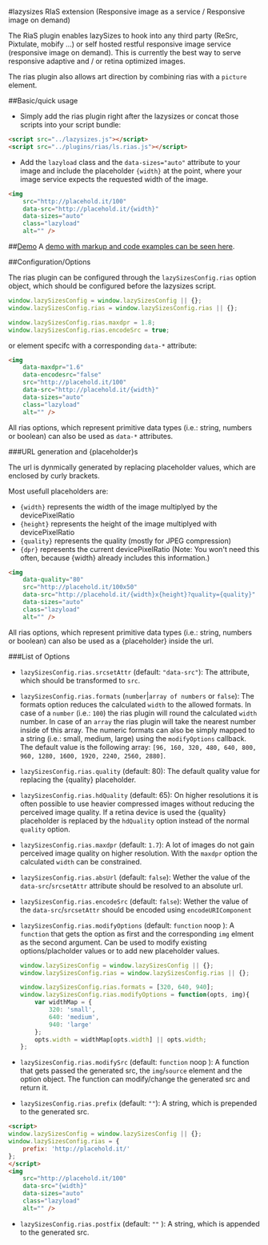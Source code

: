 #lazysizes RIaS extension (Responsive image as a service / Responsive image on demand) 

The RiaS plugin enables lazySizes to hook into any third party (ReSrc, Pixtulate, mobify ...) or self hosted restful responsive image service (responsive image on demand). This is currently the best way to serve responsive adaptive and / or retina optimized images.

The rias plugin also allows art direction by combining rias with a ``picture`` element.

##Basic/quick usage

* Simply add the rias plugin right after the lazysizes or concat those scripts into your script bundle:

```html
<script src="../lazysizes.js"></script>
<script src="../plugins/rias/ls.rias.js"></script>
```

* Add the ``lazyload`` class and the ``data-sizes="auto"`` attribute to your image and include the placeholder ``{width}`` at the point, where your image service expects the requested width of the image.

```html
<img
	src="http://placehold.it/100"
	data-src="http://placehold.it/{width}"
	data-sizes="auto"
	class="lazyload"
	alt="" />
```

##[Demo](http://afarkas.github.io/lazysizes/rias/)
A [demo with markup and code examples can be seen here](http://afarkas.github.io/lazysizes/rias/).

##Configuration/Options

The rias plugin can be configured through the ``lazySizesConfig.rias`` option object, which should be configured before the lazysizes script.

```js
window.lazySizesConfig = window.lazySizesConfig || {};
window.lazySizesConfig.rias = window.lazySizesConfig.rias || {};

window.lazySizesConfig.rias.maxdpr = 1.8;
window.lazySizesConfig.rias.encodeSrc = true;
```

or element specifc with a corresponding ``data-*`` attribute:

```html
<img
    data-maxdpr="1.6"
    data-encodesrc="false"
    src="http://placehold.it/100"
    data-src="http://placehold.it/{width}"
    data-sizes="auto"
    class="lazyload"
    alt="" />
```

All rias options, which represent primitive data types (i.e.: string, numbers or boolean) can also be used as ``data-*`` attributes.

###URL generation and {placeholder}s

The url is dynmically generated by replacing placeholder values, which are enclosed by curly brackets.

Most usefull placeholders are:

* ``{width}`` represents the width of the image multiplyed by the devicePixelRatio
* ``{height}`` represents the height of the image multiplyed with devicePixelRatio
* ``{quality}`` represents the quality (mostly for JPEG compression)
* ``{dpr}`` represents the current devicePixelRatio (Note: You won't need this often, because {width} already includes this information.)

```html
<img
    data-quality="80"
    src="http://placehold.it/100x50"
    data-src="http://placehold.it/{width}x{height}?quality={quality}"
    data-sizes="auto"
    class="lazyload"
    alt="" />
```

All rias options, which represent primitive data types (i.e.: string, numbers or boolean) can also be used as a {placeholder} inside the url.

###List of Options

* ``lazySizesConfig.rias.srcsetAttr`` (default: ``"data-src"``): The attribute, which should be transformed to ``src``.
* ``lazySizesConfig.rias.formats`` (``number``|``array of numbers`` or ``false``): The formats option reduces the calculated ``width`` to the allowed formats. In case of a ``number`` (i.e.: ``100``) the rias plugin will round the calculated ``width`` number. In case of an ``array`` the rias plugin will take the nearest number inside of this array. The numeric formats can also be simply mapped to a string (i.e.: small, medium, large) using the ``modifyOptions`` callback. The default value is the following array: ``[96, 160, 320, 480, 640, 800, 960, 1280, 1600, 1920, 2240, 2560, 2880]``.
* ``lazySizesConfig.rias.quality`` (default: 80): The default quality value for replacing the {quality} placeholder.
* ``lazySizesConfig.rias.hdQuality`` (default: 65): On higher resolutions it is often possible to use heavier compressed images without reducing the perceived image quality. If a retina device is used the {quality} placeholder  is replaced by the ``hdQuality`` option instead of the normal ``quality`` option.
* ``lazySizesConfig.rias.maxdpr`` (default: ``1.7``): A lot of images do not gain perceived image quality on higher resolution. With the ``maxdpr`` option the calculated ``width`` can be constrained.
* ``lazySizesConfig.rias.absUrl`` (default: ``false``): Wether the value of the ``data-src``/``srcsetAttr`` attribute should be resolved to an absolute url.
* ``lazySizesConfig.rias.encodeSrc`` (default: ``false``): Wether the value of the ``data-src``/``srcsetAttr`` should be encoded using ``encodeURIComponent``
* ``lazySizesConfig.rias.modifyOptions`` (default: ``function`` noop ): A ``function`` that gets the option as first and the corresponding ``img`` elment as the second argument. Can be used to modify existing options/placholder values or to add new placeholder values.

    ```js
    window.lazySizesConfig = window.lazySizesConfig || {};
    window.lazySizesConfig.rias = window.lazySizesConfig.rias || {};

    window.lazySizesConfig.rias.formats = [320, 640, 940];
    window.lazySizesConfig.rias.modifyOptions = function(opts, img){
    	var widthMap = {
        	320: 'small',
            640: 'medium',
            940: 'large'
        };
        opts.width = widthMap[opts.width] || opts.width;
    };
	```

* ``lazySizesConfig.rias.modifySrc`` (default: ``function`` noop ): A function that gets passed the generated src, the ``img``/``source`` element and the option object. The function can modify/change the generated src and return it.
* ``lazySizesConfig.rias.prefix`` (default: ``""``): A string, which is prepended to the generated src.
```html
<script>
window.lazySizesConfig = window.lazySizesConfig || {};
window.lazySizesConfig.rias = {
    prefix: 'http://placehold.it/'
};
</script>
<img
    src="http://placehold.it/100"
    data-src="{width}"
    data-sizes="auto"
    class="lazyload"
    alt="" />
```
* ``lazySizesConfig.rias.postfix`` (default: ``""`` ): A string, which is appended to the generated src.
